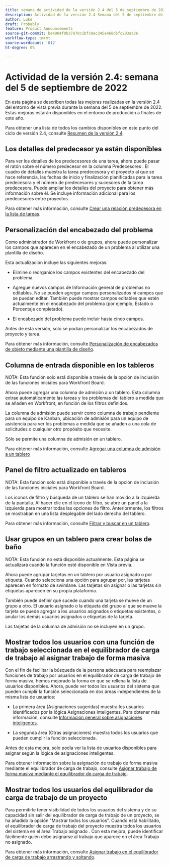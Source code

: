 ```yaml
---
title: semana de actividad de la versión 2.4 del 5 de septiembre de 2022
description: Actividad de la versión 2.4 Semana del 5 de septiembre de 2022
author: Luke
draft: Probably
feature: Product Announcements
source-git-commit: be4904f0b37870c1bfc8ec345e468d5fc283aa36
workflow-type: tm+mt
source-wordcount: '812'
ht-degree: 0%

---
```



# Actividad de la versión 2.4: semana del 5 de septiembre de 2022

En esta página se describen todas las mejoras realizadas en la versión 2.4 del entorno de vista previa durante la semana del 5 de septiembre de 2022. Estas mejoras estarán disponibles en el entorno de producción a finales de este año.

Para obtener una lista de todos los cambios disponibles en este punto del ciclo de versión 2.4, consulte [Resumen de la versión 2.4](/help/quicksilver/product-announcements/product-releases/22.4-release-activity/22-4-release-overview.md).

## Los detalles del predecesor ya están disponibles

Para ver los detalles de los predecesores de una tarea, ahora puede pasar el ratón sobre el número predecesor en la columna Predecesores . El cuadro de detalles muestra la tarea predecesora y el proyecto al que se hace referencia, las fechas de inicio y finalización planificadas para la tarea predecesora y el número de predecesores y sucesores de la tarea predecesora. Puede ampliar los detalles del proyecto para obtener más información sobre él. Se incluye información adicional para los predecesores entre proyectos.

Para obtener más información, consulte [Crear una relación predecesora en la lista de tareas](/help/quicksilver/manage-work/tasks/use-prdcssrs/create-predecessors-on-task-list.md).

## Personalización del encabezado del problema

Como administrador de Workfront o de grupos, ahora puede personalizar los campos que aparecen en el encabezado de un problema al utilizar una plantilla de diseño.

Esta actualización incluye las siguientes mejoras:

* Elimine o reorganice los campos existentes del encabezado del problema.

* Agregue nuevos campos de Información general de problemas no editables. No se pueden agregar campos personalizados ni campos que se puedan editar. También puede mostrar campos editables que estén actualmente en el encabezado del problema (por ejemplo, Estado o Porcentaje completado).

* El encabezado del problema puede incluir hasta cinco campos.

Antes de esta versión, solo se podían personalizar los encabezados de proyecto y tarea.

Para obtener más información, consulte [Personalización de encabezados de objeto mediante una plantilla de diseño](/help/quicksilver/administration-and-setup/customize-workfront/use-layout-templates/customize-object-headers.md).

## Columna de entrada disponible en los tableros

NOTA: Esta función solo está disponible a través de la opción de inclusión de las funciones iniciales para Workfront Board.

Ahora puede agregar una columna de admisión a un tablero. Esta columna extrae automáticamente las tareas y los problemas del tablero a medida que se añaden en Workfront, en función de los filtros definidos.

La columna de admisión puede servir como columna de trabajo pendiente para un equipo de Kanban, ubicación de admisión para un equipo de asistencia para ver los problemas a medida que se añaden a una cola de solicitudes o cualquier otro propósito que necesite.

Sólo se permite una columna de admisión en un tablero.

Para obtener más información, consulte [Agregar una columna de admisión a un tablero](/help/quicksilver/agile/use-boards-agile-planning-tools/add-intake-column-to-board.md)

## Panel de filtro actualizado en tableros

NOTA: Esta función solo está disponible a través de la opción de inclusión de las funciones iniciales para Workfront Board.

Los iconos de filtro y búsqueda de un tablero se han movido a la izquierda de la pantalla. Al hacer clic en el icono de filtro, se abre un panel a la izquierda para mostrar todas las opciones de filtro. Anteriormente, los filtros se mostraban en una lista desplegable del lado derecho del tablero.

Para obtener más información, consulte [Filtrar y buscar en un tablero](/help/quicksilver/agile/get-started-with-boards/filter-search-in-board.md).

## Usar grupos en un tablero para crear bolas de baño

NOTA: Esta función no está disponible actualmente. Esta página se actualizará cuando la función esté disponible en Vista previa.

Ahora puede agrupar tarjetas en un tablero por usuario asignado o por etiqueta. Cuando selecciona una opción para agrupar por, las tarjetas aparecen en formato de swimlane. Las tarjetas sin asignar o las tarjetas sin etiquetas aparecen en su propia plataforma.

También puede definir qué sucede cuando una tarjeta se mueve de un grupo a otro. El usuario asignado o la etiqueta del grupo al que se mueve la tarjeta se puede agregar a los usuarios asignados o etiquetas existentes, o anular los demás usuarios asignados o etiquetas de la tarjeta.

Las tarjetas de la columna de admisión no se incluyen en un grupo.

## Mostrar todos los usuarios con una función de trabajo seleccionada en el equilibrador de carga de trabajo al asignar trabajo de forma masiva

Con el fin de facilitar la búsqueda de la persona adecuada para reemplazar funciones de trabajo por usuarios en el equilibrador de carga de trabajo de forma masiva, hemos mejorado la forma en que se rellena la lista de usuarios disponibles. Ahora, puede ver todos los usuarios del sistema que pueden cumplir la función seleccionada en dos áreas independientes de la misma lista de usuarios:

* La primera área (Asignaciones sugeridas) muestra los usuarios identificados por la lógica Asignaciones inteligentes. Para obtener más información, consulte [Información general sobre asignaciones inteligentes](/help/quicksilver/manage-work/tasks/assign-tasks/smart-assignments.md).

* La segunda área (Otras asignaciones) muestra todos los usuarios que pueden cumplir la función seleccionada.

Antes de esta mejora, solo podía ver la lista de usuarios disponibles para asignar según la lógica de asignaciones inteligentes.

Para obtener información sobre la asignación de trabajo de forma masiva mediante el equilibrador de carga de trabajo, consulte [Asignar trabajo de forma masiva mediante el equilibrador de carga de trabajo](/help/quicksilver/resource-mgmt/workload-balancer/assign-work-in-workload-balancer-in-bulk.md).

## Mostrar todos los usuarios del equilibrador de carga de trabajo de un proyecto

Para permitirle tener visibilidad de todos los usuarios del sistema y de su capacidad sin salir del equilibrador de carga de trabajo de un proyecto, se ha añadido la opción &quot;Mostrar todos los usuarios&quot;. Cuando está habilitado, el equilibrador de carga de trabajo del proyecto muestra todos los usuarios del sistema en el área Trabajo asignado . Con esta mejora, puede identificar fácilmente quién debe asignarse al trabajo que aparece en el área Trabajo no asignado.

Para obtener más información, consulte [Asignar trabajo en el equilibrador de carga de trabajo arrastrando y soltando](/help/quicksilver/resource-mgmt/workload-balancer/assign-work-in-workload-balancer-by-drag-and-drop.md).

